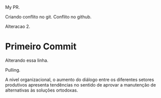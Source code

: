 My PR.


Criando conflito no git.
Conflito no github.

Alteracao 2.

# Primeiro Commit
Alterando essa linha.

Pulling.

A nível organizacional, o aumento do diálogo entre os diferentes setores produtivos apresenta tendências no sentido de aprovar a manutenção de alternativas às soluções ortodoxas.
